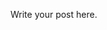 <!--
.. title: Personality Types
.. slug: personality-types
.. date: 2022-12-08 23:28:33 UTC-05:00
.. tags: 
.. category: 
.. link: 
.. description: 
.. type: text
.. status: draft
-->

Write your post here.
